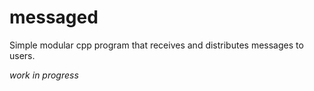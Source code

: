 # messaged

Simple modular cpp program that receives and distributes messages to users.

*work in progress*

